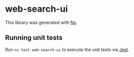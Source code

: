 # web-search-ui

This library was generated with [Nx](https://nx.dev).

## Running unit tests

Run `nx test web-search-ui` to execute the unit tests via [Jest](https://jestjs.io).
